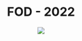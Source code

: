 <h1 align="center"> FOD - 2022 </h1>
<div align="center">
<img src= "https://i.chzbgr.com/full/8270686464/h7779056E/coding-is-an-art"/>

 </div>
<br>